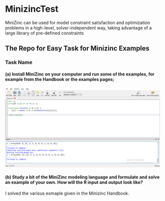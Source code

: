 # MinizincTest

MiniZinc can be used for model constraint satisfaction and optimization problems in a high-level, solver-independent way, taking advantage of a large library of pre-defined constraints

## The Repo for Easy Task for Minizinc Examples

### Task Name

#### (a) Install MiniZinc on your computer and run some of the examples, for example from the Handbook or the examples pages;
![1](MinizincTestp.png)



#### (b) Study a bit of the MiniZinc modeling language and formulate and solve an example of your own. How will the R input and output look like?

I solved  the various exmaple given in the Minizinc Handbook.


